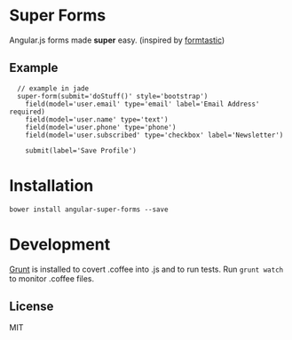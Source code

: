 # Super Forms

Angular.js forms made **super** easy. (inspired by [formtastic](https://github.com/justinfrench/formtastic))

## Example

```jade
  // example in jade
  super-form(submit='doStuff()' style='bootstrap')
    field(model='user.email' type='email' label='Email Address' required)
    field(model='user.name' type='text')
    field(model='user.phone' type='phone')
    field(model='user.subscribed' type='checkbox' label='Newsletter')

    submit(label='Save Profile')
```

# Installation

```
bower install angular-super-forms --save
```

# Development

[Grunt](http://gruntjs.com) is installed to covert .coffee into .js and to run tests. Run `grunt watch` to monitor .coffee files.

## License

MIT
